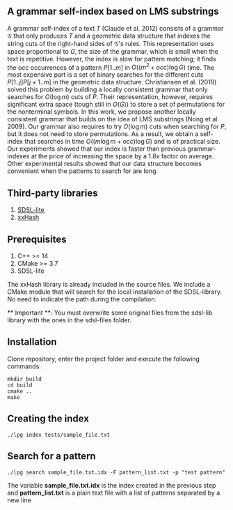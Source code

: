 
## A grammar self-index based on LMS substrings

A grammar self-index of a text $T$ (Claude et al. 2012) consists of a grammar $\mathcal{G}$ that only produces $T$ and a geometric data structure that indexes the string cuts of the right-hand sides of $\mathcal{G}$'s rules. This representation uses space proportional to $G$, the size of the grammar, which is small when the text is repetitive. However, the index is slow for pattern matching; it finds the $occ$ occurrences of a pattern $P[1..m]$ in $O((m^{2}+occ)\log G)$ time. The most expensive part is a set of binary searches for the different cuts $P[1..j]P[j+1..m]$ in the geometric data structure. Christiansen et al. (2019) solved this problem by building a locally consistent grammar that only searches for $O(\log m)$ cuts of $P$. Their representation, however, requires significant extra space (tough still in $O(G)$) to store a set of permutations for the nonterminal symbols. In this work, we propose another locally consistent grammar that builds on the idea of LMS substrings (Nong et al. 2009). Our grammar also requires to try $O(\log m)$ cuts when searching for $P$, but it does not need to store permutations. 
As a result, we obtain a self-index that searches in time $O((m\log m+occ) \log G)$ and is of practical size. Our experiments showed that our index is faster than previous grammar-indexes at the price of increasing the space by a 1.8x factor on average. Other experimental results showed that our data structure becomes convenient when the patterns to search for are long.

## Third-party libraries

1. [SDSL-lite](https://github.com/simongog/sdsl-lite)
2. [xxHash](https://github.com/Cyan4973/xxHash)

## Prerequisites

1. C++ >= 14
2. CMake >= 3.7
3. SDSL-lite

The xxHash library is already included in the source files. We include a CMake module that will search for
the local installation of the SDSL-library. No need to indicate the path during the compilation.

** Important **: You must overwrite some original files from the sdsl-lib library with the ones in the sdsl-files folder.

## Installation

Clone repository, enter the project folder and execute
the following commands:

```
mkdir build
cd build
cmake ..
make
```

## Creating the index
```
./lpg index tests/sample_file.txt
```

## Search for a pattern

```
./lpg search sample_file.txt.idx -F pattern_list.txt -p "test pattern"
```

The variable **sample_file.txt.idx** is the index created in the previous step and **pattern_list.txt** is a plain text file with a list of patterns separated by a new line

